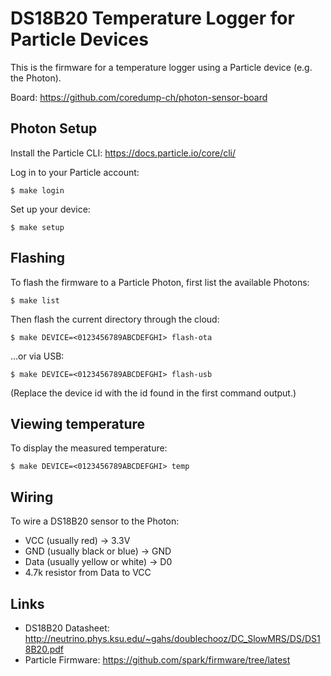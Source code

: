 # DS18B20 Temperature Logger for Particle Devices

This is the firmware for a temperature logger using a Particle device (e.g. the
Photon).

Board: https://github.com/coredump-ch/photon-sensor-board


## Photon Setup

Install the Particle CLI: https://docs.particle.io/core/cli/

Log in to your Particle account:

    $ make login

Set up your device:

    $ make setup


## Flashing

To flash the firmware to a Particle Photon, first list the available Photons:

    $ make list

Then flash the current directory through the cloud:

    $ make DEVICE=<0123456789ABCDEFGHI> flash-ota

...or via USB:

    $ make DEVICE=<0123456789ABCDEFGHI> flash-usb

(Replace the device id with the id found in the first command output.)


## Viewing temperature

To display the measured temperature:

    $ make DEVICE=<0123456789ABCDEFGHI> temp


## Wiring

To wire a DS18B20 sensor to the Photon:

- VCC (usually red) -> 3.3V
- GND (usually black or blue) -> GND
- Data (usually yellow or white) -> D0
- 4.7k resistor from Data to VCC


## Links

- DS18B20 Datasheet: http://neutrino.phys.ksu.edu/~gahs/doublechooz/DC_SlowMRS/DS/DS18B20.pdf
- Particle Firmware: https://github.com/spark/firmware/tree/latest
